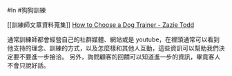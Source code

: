 #ln #狗狗訓練 

[[訓練師文章資料蒐集]]
[How to Choose a Dog Trainer - Zazie Todd](https://www.companionanimalpsychology.com/2016/12/how-to-choose-dog-trainer.html)

通常訓練師都會經營自己的社群媒體、網站或是
youtube，在裡頭通常可以看到他支持的理念、訓練的方式，以及怎麼樣和其他人互動，這些資訊可以幫助我們決定要不要進一步接洽。
另外，詢問顧客的回饋可以知道進一步的資訊，畢竟客人不會只說好話。
